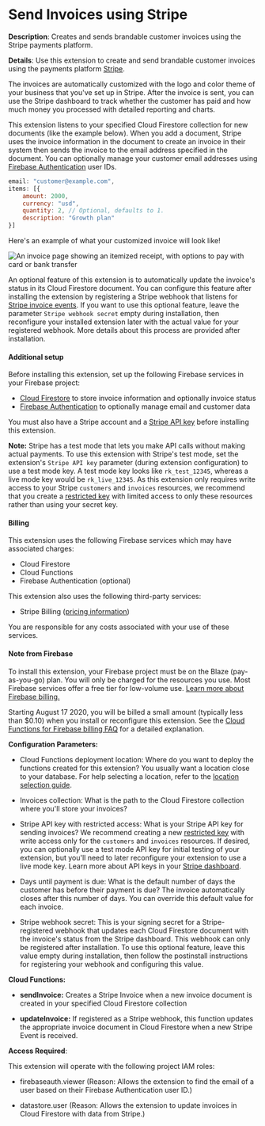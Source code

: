 # Send Invoices using Stripe

**Description**: Creates and sends brandable customer invoices using the Stripe payments platform.



**Details**: Use this extension to create and send brandable customer invoices using the payments platform [Stripe](https://www.stripe.com/).

The invoices are automatically customized with the logo and color theme of your business that you've set up in Stripe. After the invoice is sent, you can use the Stripe dashboard to track whether the customer has paid and how much money you processed with detailed reporting and charts.

This extension listens to your specified Cloud Firestore collection for new documents (like the example below). When you add a document, Stripe uses the invoice information in the document to create an invoice in their system then sends the invoice to the email address specified in the document. You can optionally manage your customer email addresses using [Firebase Authentication](https://firebase.google.com/docs/auth) user IDs.

```js
email: "customer@example.com",
items: [{
    amount: 2000,
    currency: "usd",
    quantity: 2, // Optional, defaults to 1.
    description: "Growth plan"
}]
```

Here's an example of what your customized invoice will look like!

![An invoice page showing an itemized receipt, with options to pay with card or bank transfer](https://www.gstatic.com/mobilesdk/200421_mobilesdk/hosted-invoice-page.png)

An optional feature of this extension is to automatically update the invoice's status in its Cloud Firestore document. You can configure this feature after installing the extension by registering a Stripe webhook that listens for [Stripe invoice events](https://stripe.com/docs/api/events/types#event_types-invoice.created). If you want to use this optional feature, leave the parameter `Stripe webhook secret` empty during installation, then reconfigure your installed extension later with the actual value for your registered webhook. More details about this process are provided after installation.

#### Additional setup

Before installing this extension, set up the following Firebase services in your Firebase project:

- [Cloud Firestore](https://firebase.google.com/docs/firestore) to store invoice information and optionally invoice status
- [Firebase Authentication](https://firebase.google.com/docs/auth) to optionally manage email and customer data

You must also have a Stripe account and a [Stripe API key](https://dashboard.stripe.com/apikeys) before installing this extension.

**Note:** Stripe has a test mode that lets you make API calls without making actual payments. To use this extension with Stripe's test mode, set the extension's `Stripe API key` parameter (during extension configuration) to use a test mode key. A test mode key looks like `rk_test_12345`, whereas a live mode key would be `rk_live_12345`. As this extension only requires write access to your Stripe `customers` and `invoices` resources, we recommend that you create a [restricted key](https://stripe.com/docs/keys#limit-access) with limited access to only these resources rather than using your secret key.

#### Billing

This extension uses the following Firebase services which may have associated charges:

- Cloud Firestore
- Cloud Functions
- Firebase Authentication (optional)

This extension also uses the following third-party services:

- Stripe Billing ([pricing information](https://stripe.com/pricing#billing-pricing))

You are responsible for any costs associated with your use of these services.

#### Note from Firebase

To install this extension, your Firebase project must be on the Blaze (pay-as-you-go) plan. You will only be charged for the resources you use. Most Firebase services offer a free tier for low-volume use. [Learn more about Firebase billing.](https://firebase.google.com/pricing)

Starting August 17 2020, you will be billed a small amount (typically less than $0.10) when you install or reconfigure this extension. See the [Cloud Functions for Firebase billing FAQ](https://firebase.google.com/support/faq#expandable-15) for a detailed explanation.




**Configuration Parameters:**

* Cloud Functions deployment location: Where do you want to deploy the functions created for this extension? You usually want a location close to your database. For help selecting a location, refer to the [location selection guide](https://firebase.google.com/docs/functions/locations).

* Invoices collection: What is the path to the Cloud Firestore collection where you'll store your invoices?

* Stripe API key with restricted access: What is your Stripe API key for sending invoices?  We recommend creating a new [restricted key](https://stripe.com/docs/keys#limit-access) with write access only for the `customers` and `invoices` resources. If desired, you can optionally use a test mode API key for initial testing of your extension, but you'll need to later reconfigure your extension to use a live mode key. Learn more about API keys in your [Stripe dashboard](https://dashboard.stripe.com/apikeys).

* Days until payment is due: What is the default number of days the customer has before their payment is due? The invoice automatically closes after this number of days. You can override this default value for each invoice.

* Stripe webhook secret: This is your signing secret for a Stripe-registered webhook that updates each Cloud Firestore document with the invoice's status from the Stripe dashboard. This webhook can only be registered after installation. To use this optional feature, leave this value empty during installation, then follow the postinstall instructions for registering your webhook and configuring this value.



**Cloud Functions:**

* **sendInvoice:** Creates a Stripe Invoice when a new invoice document is created in your specified Cloud Firestore collection

* **updateInvoice:** If registered as a Stripe webhook, this function updates the appropriate invoice document in Cloud Firestore when a new Stripe Event is received.



**Access Required**:



This extension will operate with the following project IAM roles:

* firebaseauth.viewer (Reason: Allows the extension to find the email of a user based on their Firebase Authentication user ID.)

* datastore.user (Reason: Allows the extension to update invoices in Cloud Firestore with data from Stripe.)

